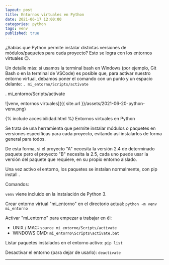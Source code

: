 ```yaml
---
layout: post
title: Entornos virtuales en Python
date: 2021-06-17 12:00:00
categories: python
tags: venv
published: true
---
```


¿Sabías que Python permite instalar distintas versiones de módulos/paquetes para cada proyecto? Esto se logra con los entornos virtuales 😉.

Un detalle más: si usamos la terminal bash en Windows (por ejemplo, Git Bash o en la terminal de VSCode) es posible que, para activar nuestro entorno virtual, debamos poner el comando con un punto y un espacio delante: `. mi_entorno/Scripts/activate`

. mi_entorno/Scripts/activate

![venv, entornos virtuales]({{ site.url }}/assets/2021-06-20-python-venv.png)

{% include accesibilidad.html %}
Entornos virtuales en Python

Se trata de una herramienta que permite instalar módulos o paquetes en versiones específicas para cada proyecto, evitando así instalarlos de forma general para todos.

De esta forma, si el proyecto "A" necesita la versión 2.4 de determinado paquete pero el proyecto "B" necesita la 2.5, cada uno puede usar la versión del paquete que requiere, en su propio entorno aislado.

Una vez activo el entorno, los paquetes se instalan normalmente, con pip install <paquete>.
 
Comandos:

`venv` viene incluido en la instalación de Python 3.

Crear entorno virtual "mi_entorno" en el directorio actual: `python -m venv mi_entorno`

Activar "mi_entorno" para empezar a trabajar en él:
- UNIX / MAC: `source mi_entorno/Scripts/activate`
- WINDOWS CMD: `mi_entorno\Scripts\activate.bat`

  
Listar paquetes instalados en el entorno activo:
`pip list`

Desactivar el entorno (para dejar de usarlo):
`deactivate`
</div></details>
<hr />
